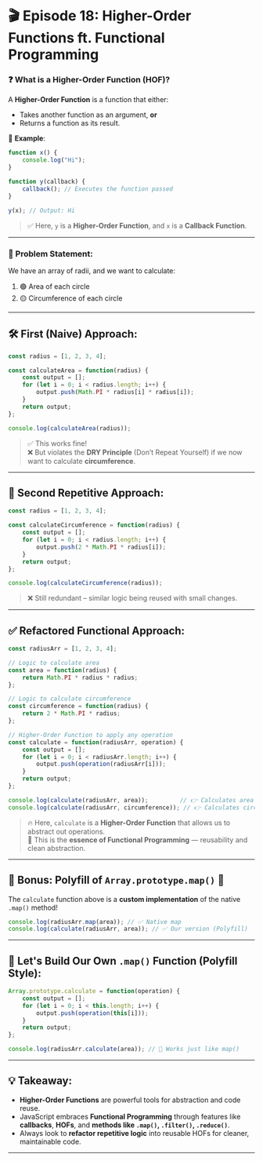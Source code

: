 # 🎬 **Episode 18: Higher-Order Functions ft. Functional Programming**

### ❓ What is a Higher-Order Function (HOF)?
A **Higher-Order Function** is a function that either:
- Takes another function as an argument, **or**
- Returns a function as its result.

📌 **Example**:

```js
function x() {
    console.log("Hi");
}

function y(callback) {
    callback(); // Executes the function passed
}

y(x); // Output: Hi
```

> ✅ Here, `y` is a **Higher-Order Function**, and `x` is a **Callback Function**.

---

### 🧠 Problem Statement:
We have an array of radii, and we want to calculate:
1. 🟢 Area of each circle
2. 🟡 Circumference of each circle

---

## 🛠️ **First (Naive) Approach:**
```js
const radius = [1, 2, 3, 4];

const calculateArea = function(radius) {
    const output = [];
    for (let i = 0; i < radius.length; i++) {
        output.push(Math.PI * radius[i] * radius[i]);
    }
    return output;
};

console.log(calculateArea(radius)); 
```

> ✅ This works fine!  
> ❌ But violates the **DRY Principle** (Don’t Repeat Yourself) if we now want to calculate **circumference**.

---

## 🧪 **Second Repetitive Approach:**
```js
const radius = [1, 2, 3, 4];

const calculateCircumference = function(radius) {
    const output = [];
    for (let i = 0; i < radius.length; i++) {
        output.push(2 * Math.PI * radius[i]);
    }
    return output;
};

console.log(calculateCircumference(radius));
```

> ❌ Still redundant – similar logic being reused with small changes.

---

## ✅ **Refactored Functional Approach:**

```js
const radiusArr = [1, 2, 3, 4];

// Logic to calculate area
const area = function(radius) {
    return Math.PI * radius * radius;
};

// Logic to calculate circumference
const circumference = function(radius) {
    return 2 * Math.PI * radius;
};

// Higher-Order Function to apply any operation
const calculate = function(radiusArr, operation) {
    const output = [];
    for (let i = 0; i < radiusArr.length; i++) {
        output.push(operation(radiusArr[i]));
    }
    return output;
};

console.log(calculate(radiusArr, area));         // 👉 Calculates area
console.log(calculate(radiusArr, circumference)); // 👉 Calculates circumference
```

> 🔥 Here, `calculate` is a **Higher-Order Function** that allows us to abstract out operations.  
> 🧠 This is the **essence of Functional Programming** — reusability and clean abstraction.

---

## 🧪 Bonus: Polyfill of `Array.prototype.map()` 🧪

The `calculate` function above is a **custom implementation** of the native `.map()` method!

```js
console.log(radiusArr.map(area)); // ✅ Native map
console.log(calculate(radiusArr, area)); // ✅ Our version (Polyfill)
```

---

## 🧩 Let's Build Our Own `.map()` Function (Polyfill Style):

```js
Array.prototype.calculate = function(operation) {
    const output = [];
    for (let i = 0; i < this.length; i++) {
        output.push(operation(this[i]));
    }
    return output;
};

console.log(radiusArr.calculate(area)); // 👏 Works just like map()
```

---

## 💡 Takeaway:
- **Higher-Order Functions** are powerful tools for abstraction and code reuse.
- JavaScript embraces **Functional Programming** through features like **callbacks**, **HOFs**, and **methods like `.map()`, `.filter()`, `.reduce()`**.
- Always look to **refactor repetitive logic** into reusable HOFs for cleaner, maintainable code.

---
